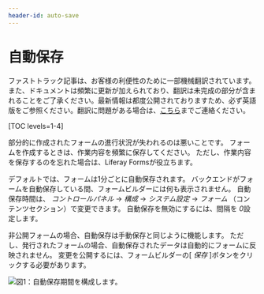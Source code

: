 ```yaml
---
header-id: auto-save
---
```


# 自動保存

<p class="alert alert-info"><span class="wysiwyg-color-blue120">ファストトラック記事は、お客様の利便性のために一部機械翻訳されています。また、ドキュメントは頻繁に更新が加えられており、翻訳は未完成の部分が含まれることをご了承ください。最新情報は都度公開されておりますため、必ず英語版をご参照ください。翻訳に問題がある場合は、<a href="mailto:support-content-jp@liferay.com">こちら</a>までご連絡ください。</span></p>

[TOC levels=1-4]

部分的に作成されたフォームの進行状況が失われるのは悪いことです。 フォームを作成するときは、作業内容を頻繁に保存してください。 ただし、作業内容を保存するのを忘れた場合は、Liferay Formsが役立ちます。

デフォルトでは、フォームは1分ごとに自動保存されます。 バックエンドがフォームを自動保存している間、フォームビルダーには何も表示されません。 自動保存時間は、 *コントロールパネル* → *構成* → *システム設定* → *フォーム* （コンテンツセクション）で変更できます。 自動保存を無効にするには、間隔を *0*設定します。

非公開フォームの場合、自動保存は手動保存と同じように機能します。 ただし、発行されたフォームの場合、自動保存されたデータは自動的にフォームに反映されません。 変更を公開するには、フォームビルダーの[ *保存* ]ボタンをクリックする必要があります。

![図1：自動保存期間を構成します。](../../images/forms-autosave-interval.png)
